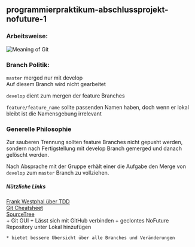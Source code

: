 ## programmierpraktikum-abschlussprojekt-nofuture-1

### Arbeitsweise:
![Meaning of Git](https://imgs.xkcd.com/comics/git.png)

### Branch Politik:

`master`  merged nur mit develop <br />
	Auf diesem Branch wird nicht gearbeitet <br />

`develop` dient zum mergen der feature Branches <br />

`feature/feature_name` sollte passenden Namen haben, doch wenn er 
lokal bleibt ist die Namensgebung irrelevant

###  Generelle Philosophie
Zur sauberen Trennung sollten feature Branches nicht gepusht werden,
sondern nach Fertigstellung mit develop Branch gemerged und danach gelöscht werden.

Nach Absprache mit der Gruppe erhält einer die Aufgabe den Merge von `develop` zum  `master` 
Branch zu vollziehen.

##### Nützliche Links
[Frank Westphal über TDD](http://www.frankwestphal.de/TestgetriebeneEntwicklung.html) <br />
[Git Cheatsheet](https://services.github.com/kit/downloads/github-git-cheat-sheet.pdf) <br />
[SourceTree](https://www.sourcetreeapp.com/) <br />
	+   Git GUI
	+   Lässt sich mit GitHub verbinden
	+   geclontes NoFuture Repository unter Lokal hinzufügen
	
	* bietet bessere Übersicht über alle Branches und Veränderungen

